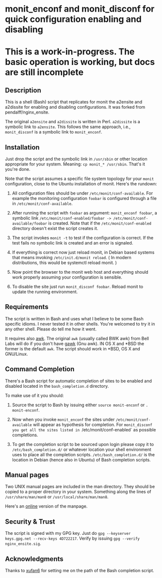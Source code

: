 # monit_enconf and monit_disconf for quick configuration enabling and disabling

# This is a work-in-progress. The basic operation is working, but docs are still incomplete #

## Description
This is a shell (Bash) script that replicates for monit the a2ensite 
and a2dissite for enabling and disabling configurations. It was
forked from pendalff/nginx_ensite.

The original `a2ensite` and `a2dissite` is written in
Perl. `a2dissite` is a symbolic link to `a2ensite`. This follows
the same approach, i.e., `monit_disconf` is a symbolic link to
`monit_enconf`.

## Installation 

Just drop the script and the symbolic link in `/usr/sbin` or other
location appropriate for your system. Meaning: `cp monit_* /usr/sbin`.
That's it you're done. 

Note that the script assumes a specific file system topology for your
`monit` configuration, close to the Ubuntu installation of monit.
Here's the rundown:

 1. All configuration files should be under
    `/etc/monit/conf-available`. For example the monitoring 
    configuration `foobar` is configured through a file in 
    `/etc/monit/conf-available`.

 2. After running the script with `foobar` as argument: `monit_enconf
    foobar`, a symbolic link `/etc/monit/conf-enabled/foobar ->
    /etc/monit/conf-available/foobar` is created. Note that if the
    `/etc/monit/conf-enabled` directory doesn't exist the script
    creates it.

 3. The script invokes `monit -t` to test if the configuration is
    correct. If the test fails no symbolic link is created and an error
    is signaled.

 4. If everything is correct now just reload monit, in Debian based
    systems that means invoking `/etc/init.d/monit reload`.
    ( In modern distributions, this would be systemctl reload monit. )

 5. Now point the browser to the monit web host and everything
    should work properly assuming your configuration is sensible.

 6. To disable the site just run `monit_disconf foobar`. Reload monit
    to update the running environment.

## Requirements

The script is written in Bash and uses what I believe to be some Bash
specific idioms. I never tested it in other shells. You're welcomed to
try it in any other shell. Please do tell me how it went. 

It requires also [awk](http://en.wikipedia.org/wiki/AWK). The original
`awk` (usually called BWK awk) from Bell Labs will do if you don't
have [gawk](http://www.gnu.org/software/gawk) (Gnu awk).  IN OS X and
*BSD the former is the default `awk`. The script should work in *BSD,
OS X and GNU/Linux.

## Command Completion

There's a Bash script for automatic completion of sites to be
enabled and disabled located in the `bash_completion.d` directory.

To make use of it you should:

 1. Source the script to Bash by issuing either `source
    monit-enconf` or `. monit-enconf`. 

 2. Now when you invoke `monit_enconf` the sites under
    `/etc/monit/conf-available` will appear as hypothesis for
    completion. For `monit_disconf you get all the sites listed in
    `/etc/monit/conf-enabled` as possible completions.

 3. To get the completion script to be sourced upon login please
    copy it to `/etc/bash_completion.d/` or whatever location your
    shell environment uses to place all the completion
    scripts. `/etc/bash_completion.d/` is the location in Debian
    (hence also in Ubuntu) of Bash completion scripts.
      
## Manual pages

Two UNIX manual pages are included in the man directory. They should
be copied to a proper directory in your system. Something along the
lines of `/usr/share/man/man8` or `/usr/local/share/man/man8`.

Here's an [online](http://github.perusio.org/nginx_ensite/) version of
the manpage.


## Security & Trust

The script is signed with my GPG key. Just do `gpg --keyserver
keys.gpg.net --recv-keys 4D722217`. Verify by issuing `gpg --verify
nginx_ensite.sig`.

## Acknowledgments

Thanks to [xufan6](http://github.com/xufan6) for setting me on the path of the Bash completion
script.
